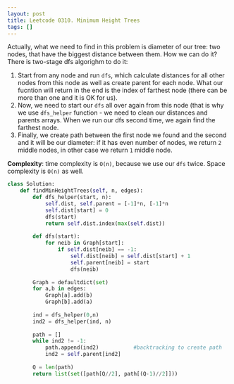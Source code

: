 ```yaml
---
layout: post
title: Leetcode 0310. Minimum Height Trees
tags: []
---
```


Actually, what we need to find in this problem is diameter of our tree: two nodes, that have the biggest distance between them. How we can do it? There is two-stage dfs algorighm to do it:

1. Start from any node and run `dfs`, which calculate distances for all other nodes from this node as well as create parent for each node. What our fucntion will return in the end is the index of farthest node (there can be more than one and it is OK for us).
2. Now, we need to start our `dfs` all over again from this node (that is why we use `dfs_helper` function - we need to clean our distances and parents arrays. When we run our dfs second time, we again find the farthest node.
3. Finally, we create path between the first node we found and the second and it will be our diameter: if it has even number of nodes, we return `2` middle nodes, in other case we return `1` middle node.

**Complexity**: time complexity is `O(n)`, because we use our `dfs` twice. Space complexity is `O(n)` as well.

```python
class Solution:
    def findMinHeightTrees(self, n, edges):
        def dfs_helper(start, n):
            self.dist, self.parent = [-1]*n, [-1]*n
            self.dist[start] = 0
            dfs(start)
            return self.dist.index(max(self.dist))
        
        def dfs(start):
            for neib in Graph[start]:
                if self.dist[neib] == -1:
                    self.dist[neib] = self.dist[start] + 1
                    self.parent[neib] = start
                    dfs(neib)
                    
        Graph = defaultdict(set)
        for a,b in edges:
            Graph[a].add(b)
            Graph[b].add(a)
        
        ind = dfs_helper(0,n)
        ind2 = dfs_helper(ind, n)
        
        path = []
        while ind2 != -1:
            path.append(ind2)           #backtracking to create path
            ind2 = self.parent[ind2]
            
        Q = len(path)
        return list(set([path[Q//2], path[(Q-1)//2]]))
```
